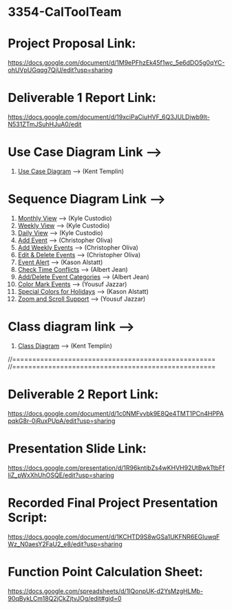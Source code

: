 # 3354-CalToolTeam

# Project Proposal Link:
https://docs.google.com/document/d/1M9ePFhzEk45f1wc_5e6dDO5g0qYC-ohUVpUGqqg7QjU/edit?usp=sharing

# Deliverable 1 Report Link:
https://docs.google.com/document/d/19xciPaCiuHVF_6Q3JULDjwb9It-N531ZTmJSuhHJuA0/edit

# Use Case Diagram Link -->
1. [Use Case Diagram](https://www.lucidchart.com/documents/edit/51ed8670-10ad-4dca-ab4b-cf7593d3367e/0_0?shared=true) --> (Kent Templin)

# Sequence Diagram Link --> 
1. [Monthly View](https://www.lucidchart.com/invitations/accept/078816a7-9eb0-4271-b05a-282f9279e754)  --> (Kyle Custodio)
2. [Weekly View](https://www.lucidchart.com/invitations/accept/d8056a74-fe0e-40a1-8841-df279992fb70)   --> (Kyle Custodio)
3. [Daily View](https://www.lucidchart.com/invitations/accept/5ad9dfbe-f5f8-4c1b-a674-487b4347b023)  --> (Kyle Custodio)
4. [Add Event](https://www.lucidchart.com/invitations/accept/e399f794-9d72-4be2-95e7-86b64e49d751) --> (Christopher Oliva)
5. [Add Weekly Events](https://www.lucidchart.com/invitations/accept/57034ed8-25aa-47b6-b0a6-f2a3386642ca) --> (Christopher Oliva)
6. [Edit & Delete Events](https://www.lucidchart.com/invitations/accept/f2fdbe10-9234-4964-ba8a-6844281b3aaf) --> (Christopher Oliva)
7. [Event Alert](https://www.lucidchart.com/documents/edit/99d053ce-74b5-4fdd-bf76-def6f107e533/0_0?shared=true) --> (Kason Alstatt)
8. [Check Time Conflicts](https://www.lucidchart.com/invitations/accept/dbf22d5a-8ccc-4d1f-9215-3d37b73351cf) --> (Albert Jean)
9. [Add/Delete Event Categories](https://www.lucidchart.com/invitations/accept/6f568a2f-e0af-4879-a3f7-68b8203b8aa4) --> (Albert Jean)
10. [Color Mark Events](https://www.lucidchart.com/invitations/accept/9f9d4bb4-c3c3-42d9-ab9e-fc0ae1b32531) --> (Yousuf Jazzar)
11. [Special Colors for Holidays](https://www.lucidchart.com/documents/edit/28b89a9c-2169-4a06-a0f2-518e5c9d1acf/0_0?shared=true) --> (Kason Alstatt)
12. [Zoom and Scroll Support](https://www.lucidchart.com/invitations/accept/22eeac8b-8cfb-4931-b0b2-1acba21eccaf) --> (Yousuf Jazzar)

# Class diagram link -->
1. [Class Diagram](https://www.lucidchart.com/invitations/accept/2ab50caa-915c-430c-a6f9-d2b6c5567ad6) --> (Kent Templin)


//===================================================
//===================================================


# Deliverable 2 Report Link:
https://docs.google.com/document/d/1c0NMFvvbk9E8Qe4TMT1PCn4HPPApqkG8r-0jRuxPUpA/edit?usp=sharing

# Presentation Slide Link:
https://docs.google.com/presentation/d/1R96kntibZs4wKHVH92UtBwkTtbFfliZ_pWxXhUhOSQE/edit?usp=sharing

# Recorded Final Project Presentation Script:
https://docs.google.com/document/d/1KCHTD9S8wGSa1UKFNR6EGIuwqFWz_N0aesY2FaU2_e8/edit?usp=sharing

# Function Point Calculation Sheet:
https://docs.google.com/spreadsheets/d/1IQonpUK-d2YsMzgHLMb-90qBykLCm18Q2jCkZjtvJOg/edit#gid=0
